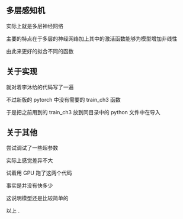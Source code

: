 ## 多层感知机

实际上就是多层神经网络

主要的特点在于多层的神经网络加上其中的激活函数能够为模型增加非线性

由此来更好的拟合不同的函数

## 关于实现

就对着李沐给的代码写了一遍

不过新版的 pytorch 中没有需要的 train_ch3 函数

于是把之前用到的 train_ch3 放到同目录中的 python 文件中在导入

## 关于其他

尝试调试了一些超参数

实际上感觉差异不大

试着用 GPU 跑了这两个代码

事实是并没有快多少

这说明模型还是比较简单的



以上 .